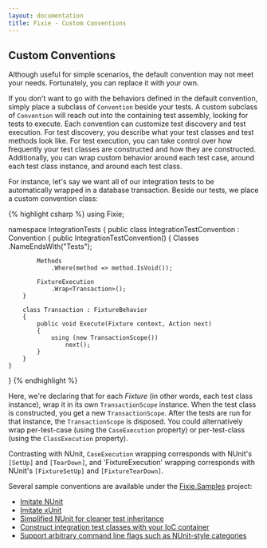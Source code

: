 ```yaml
---
layout: documentation
title: Fixie - Custom Conventions
---
```

## Custom Conventions

Although useful for simple scenarios, the default convention may not meet your needs. Fortunately, you can replace it with your own.

If you don't want to go with the behaviors defined in the default convention, simply place a subclass of `Convention` beside your tests.  A custom subclass of `Convention` will reach out into the containing test assembly, looking for tests to execute.  Each convention can customize test discovery and test execution.  For test discovery, you describe what your test classes and test methods look like.  For test execution, you can take control over how frequently your test classes are constructed and how they are constructed.  Additionally, you can wrap custom behavior around each test case, around each test class instance, and around each test class.

For instance, let's say we want all of our integration tests to be automatically wrapped in a database transaction.  Beside our tests, we place a custom convention class:

{% highlight csharp %}
using Fixie;

namespace IntegrationTests
{
    public class IntegrationTestConvention : Convention
    {
        public IntegrationTestConvention()
        {
            Classes
                .NameEndsWith("Tests");

            Methods
                .Where(method => method.IsVoid());

            FixtureExecution
                .Wrap<Transaction>();
        }

        class Transaction : FixtureBehavior
        {
            public void Execute(Fixture context, Action next)
            {
                using (new TransactionScope())
                    next();
            }
        }
    }
}
{% endhighlight %}

Here, we're declaring that for each *Fixture* (in other words, each test class instance), wrap it in its own `TransactionScope` instance.  When the test class is constructed, you get a new `TransactionScope`.  After the tests are run for that instance, the `TransactionScope` is disposed.  You could alternatively wrap per-test-case (using the `CaseExecution` property) or per-test-class (using the `ClassExecution` property).

Contrasting with NUnit, `CaseExecution` wrapping corresponds with NUnit's `[SetUp]` and `[TearDown]`, and 'FixtureExecution' wrapping corresponds with NUnit's `[FixtureSetUp]` and `[FixtureTearDown]`.

Several sample conventions are available under the [Fixie.Samples](https://github.com/plioi/fixie/tree/master/src/Fixie.Samples) project:

* [Imitate NUnit](https://github.com/plioi/fixie/blob/master/src/Fixie.Samples/NUnitStyle/CustomConvention.cs)
* [Imitate xUnit](https://github.com/plioi/fixie/blob/master/src/Fixie.Samples/xUnitStyle/CustomConvention.cs)
* [Simplified NUnit for cleaner test inheritance](https://github.com/plioi/fixie/blob/master/src/Fixie.Samples/LowCeremony/CustomConvention.cs)
* [Construct integration test classes with your IoC container](https://github.com/plioi/fixie/blob/master/src/Fixie.Samples/IoC/CustomConvention.cs)
* [Support arbitrary command line flags such as NUnit-style categories](https://github.com/plioi/fixie/blob/master/src/Fixie.Samples/Categories/CustomConvention.cs)